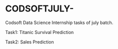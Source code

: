 # CODSOFTJULY-
Codsoft Data Science Internship tasks of july batch.

Task1: Titanic Survival Prediction 

Task2: Sales Prediction
